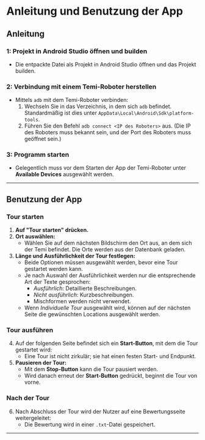 # Anleitung und Benutzung der App

## Anleitung

### 1: Projekt in Android Studio öffnen und builden
- Die entpackte Datei als Projekt in Android Studio öffnen und das Projekt builden.

### 2: Verbindung mit einem Temi-Roboter herstellen
- Mittels `adb` mit dem Temi-Roboter verbinden:
  1. Wechseln Sie in das Verzeichnis, in dem sich `adb` befindet. Standardmäßig ist dies unter `AppData\Local\Android\Sdk\platform-tools`.
  2. Führen Sie den Befehl `adb connect <IP des Roboters>` aus. (Die IP des Roboters muss bekannt sein, und der Port des Roboters muss geöffnet sein.)

### 3: Programm starten
- Gelegentlich muss vor dem Starten der App der Temi-Roboter unter **Available Devices** ausgewählt werden.

---

## Benutzung der App

### Tour starten
1. **Auf "Tour starten" drücken.**
2. **Ort auswählen:**
   - Wählen Sie auf dem nächsten Bildschirm den Ort aus, an dem sich der Temi befindet. Die Orte werden aus der Datenbank geladen.
3. **Länge und Ausführlichkeit der Tour festlegen:**
   - Beide Optionen müssen ausgewählt werden, bevor eine Tour gestartet werden kann.
   - Je nach Auswahl der Ausführlichkeit werden nur die entsprechende Art der Texte gesprochen:
     - *Ausführlich*: Detaillierte Beschreibungen.
     - *Nicht ausführlich*: Kurzbeschreibungen.
     - Mischformen werden nicht verwendet.
   - Wenn *Individuelle Tour* ausgewählt wird, können auf der nächsten Seite die gewünschten Locations ausgewählt werden.

### Tour ausführen
4. Auf der folgenden Seite befindet sich ein **Start-Button**, mit dem die Tour gestartet wird:
   - Eine Tour ist nicht zirkulär; sie hat einen festen Start- und Endpunkt.
5. **Pausieren der Tour:**
   - Mit dem **Stop-Button** kann die Tour pausiert werden.
   - Wird danach erneut der **Start-Button** gedrückt, beginnt die Tour von vorne.

### Nach der Tour
6. Nach Abschluss der Tour wird der Nutzer auf eine Bewertungsseite weitergeleitet:
   - Die Bewertung wird in einer `.txt`-Datei gespeichert.

--- 
